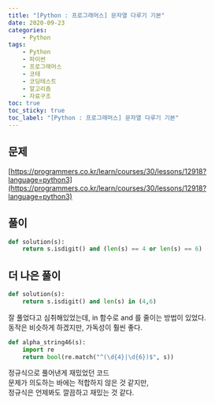 ```yaml
---
title: "[Python : 프로그래머스] 문자열 다루기 기본"
date: 2020-09-23
categories:
    - Python
tags:
    - Python
    - 파이썬
    - 프로그래머스
    - 코테
    - 코딩테스트
    - 알고리즘
    - 자료구조
toc: true
toc_sticky: true
toc_label: "[Python : 프로그래머스] 문자열 다루기 기본"
---
```

## 문제
[https://programmers.co.kr/learn/courses/30/lessons/12918?language=python3](https://programmers.co.kr/learn/courses/30/lessons/12918?language=python3)
## 풀이
```python
def solution(s):
    return s.isdigit() and (len(s) == 4 or len(s) == 6)
```
## 더 나은 풀이
```python
def solution(s):
    return s.isdigit() and len(s) in (4,6)
```
잘 풀었다고 심취해있었는데, in 함수로 and 를 줄이는 방법이 있었다.  
동작은 비슷하게 하겠지만, 가독성이 훨씬 좋다.  
  
```python
def alpha_string46(s):
    import re
    return bool(re.match("^(\d{4}|\d{6})$", s))
```
정규식으로 풀어낸게 재밌었던 코드  
문제가 의도하는 바에는 적합하지 않은 것 같지만,  
정규식은 언제봐도 깔끔하고 재밌는 것 같다.  
